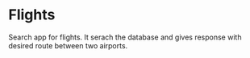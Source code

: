 # Flights
Search app for flights. It serach the database and gives response with desired route between two airports.
